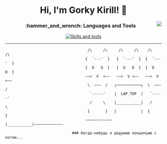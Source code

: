 <h1 align="center">Hi, I'm Gorky Kirill! 👋 </h1>
<img align="right" src="https://visitor-badge.laobi.icu/badge?page_id=ToxicSnail.ToxicSnail&left_color=gray&right_color=blue&style=flat&text_color=white"  />

<h3 align="center">:hammer_and_wrench: Languages and Tools</h3>

<p align="center">
  <a href="https://www.youtube.com/watch?v=dQw4w9WgXcQ&pp=ygUIcmlja3JvbGw%3D">
    <img src="https://skillicons.dev/icons?i=c,cs,cpp,py,docker,git,github,linux,postgres" alt="Skills and tools"/>
  </a>
</p>

---
  ```
                                       /\     /\     /\     /\    /\     /\ 
                                      {  `---'  }   {  `---'  }  {  `---'  }  
                                      {  O   O  }   {  O   O  }  {  O   O  }  
                                      ~~>  V  <~~   ~~>  V <~~   ~~>  V  <~~  
                                       \  ~~~  /   ┌───────────┐  \  ~~~  /  
                                        `-----'    |  LAP_TOP  |   `-----'  
                                        /     \    |___________|   /     \  
                                       {       }   |           |  {       }  
                                      ~~~~~~~~~~~~ |___________|~~~~~~~~~~~~~ 
```

                                  ### Когда-нибудь я додумаю концепцию с котом...
